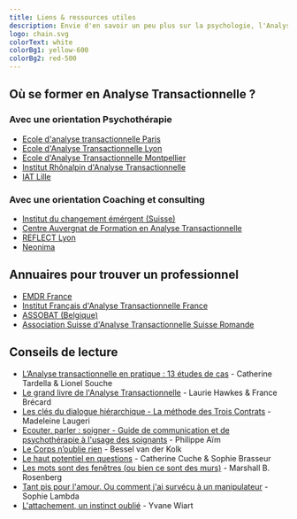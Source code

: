 ```yaml
---
title: Liens & ressources utiles
description: Envie d'en savoir un peu plus sur la psychologie, l'Analyse Transactionnelle et la psychotraumatologie ? Voici quelques liens et ressources qui pourraient vous aider.
logo: chain.svg
colorText: white
colorBg1: yellow-600
colorBg2: red-500
---
```


## Où se former en Analyse Transactionnelle ?

### Avec une orientation Psychothérapie

- [Ecole d'analyse transactionnelle Paris](https://eat-paris.net/)
- [Ecole d'Analyse Transactionnelle Lyon](https://www.eat-lyon.fr/)
- [Ecole d'Analyse Transactionnelle Montpellier](http://www.eat-montpellier.fr/)
- [Institut Rhônalpin d'Analyse Transactionnelle](https://www.institut-rhonalpin-at.fr/)
- [IAT Lille](https://www.iat-lille.com/)

### Avec une orientation Coaching et consulting

- [Institut du changement émérgent (Suisse)](https://www.changementemergent.ch/fr)
- [Centre Auvergnat de Formation en Analyse Transactionnelle](https://www.cafat.fr/)
- [REFLECT Lyon](https://reflect-lyon.org/)
- [Neonima](https://neonima.fr)

## Annuaires pour trouver un professionnel

- [EMDR France](http://www.emdr-france.org/)
- [Institut Français d'Analyse Transactionnelle France](https://www.ifat-asso.org/)
- [ASSOBAT (Belgique)](https://www.assobat.be/)
- [Association Suisse d'Analyse Transactionnelle Suisse Romande](https://asat-sr.ch/)

## Conseils de lecture

- [L’Analyse transactionnelle en pratique : 13 études de cas](https://www.inpress.fr/livre/lanalyse-transactionnelle-en-pratique/) - Catherine Tardella & Lionel Souche
- [Le grand livre de l'Analyse Transactionnelle](https://www.eyrolles.com/Loisirs/Livre/le-grand-livre-de-l-analyse-transactionnelle-9782212560497/) - Laurie Hawkes & France Brécard
- [Les clés du dialogue hiérarchique - La méthode des Trois Contrats](https://www.decitre.fr/livres/les-cles-du-dialogue-hierarchique-9782729615154.html) - Madeleine Laugeri
- [Ecouter, parler : soigner - Guide de communication et de psychothérapie à l'usage des soignants](https://www.decitre.fr/livres/ecouter-parler-soigner-9782843718137.html) - Philippe Aïm
- [Le Corps n’oublie rien](https://www.albin-michel.fr/ouvrages/le-corps-noublie-rien-9782226393869) - Bessel van der Kolk
- [Le haut potentiel en questions](https://www.editionsmardaga.com/catalogue/haut-potentiel-questions/) - Catherine Cuche & Sophie Brasseur
- [Les mots sont des fenêtres (ou bien ce sont des murs)](https://www.babelio.com/livres/Rosenberg-Les-mots-sont-des-fenetres-ou-bien-ce-sont-des-mu/890031) - Marshall B. Rosenberg
- [Tant pis pour l'amour. Ou comment j'ai survécu à un manipulateur](https://www.babelio.com/livres/Lambda-Tant-pis-pour-lamour-Ou-comment-jai-survecu-a-u/1174923) - Sophie Lambda
- [L'attachement, un instinct oublié](https://www.babelio.com/livres/Wiart-Lattachement-un-instinct-oublie/364145) - Yvane Wiart
